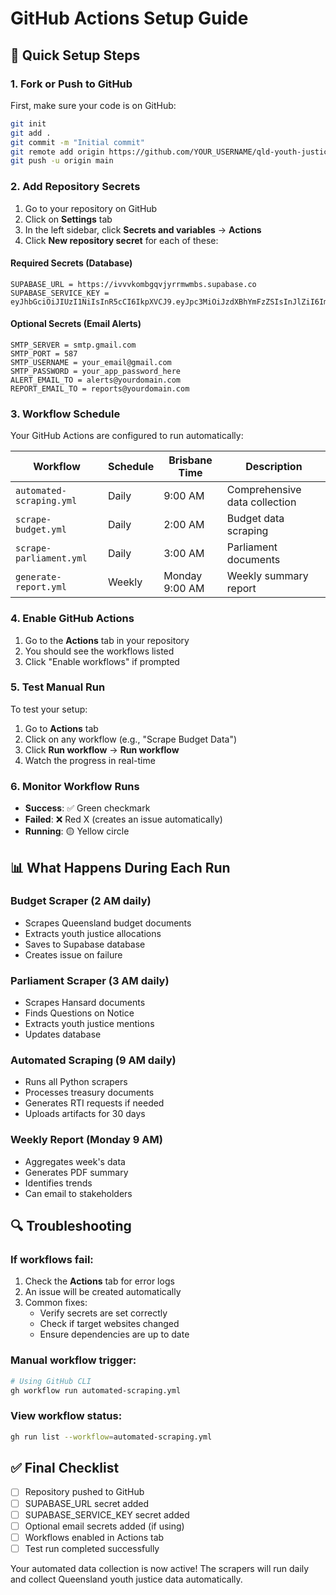 # GitHub Actions Setup Guide

## 🚀 Quick Setup Steps

### 1. Fork or Push to GitHub
First, make sure your code is on GitHub:
```bash
git init
git add .
git commit -m "Initial commit"
git remote add origin https://github.com/YOUR_USERNAME/qld-youth-justice-tracker.git
git push -u origin main
```

### 2. Add Repository Secrets
1. Go to your repository on GitHub
2. Click on **Settings** tab
3. In the left sidebar, click **Secrets and variables** → **Actions**
4. Click **New repository secret** for each of these:

#### Required Secrets (Database)
```
SUPABASE_URL = https://ivvvkombgqvjyrrmwmbs.supabase.co
SUPABASE_SERVICE_KEY = eyJhbGciOiJIUzI1NiIsInR5cCI6IkpXVCJ9.eyJpc3MiOiJzdXBhYmFzZSIsInJlZiI6Iml2dnZrb21iZ3F2anlycm13bWJzIiwicm9sZSI6InNlcnZpY2Vfcm9sZSIsImlhdCI6MTc1MDAzNzAxOCwiZXhwIjoyMDY1NjEzMDE4fQ.tLGXnDPqXl9rrw5jbdTl2mjfsrM_xSWdXrEICk5XhMM
```

#### Optional Secrets (Email Alerts)
```
SMTP_SERVER = smtp.gmail.com
SMTP_PORT = 587
SMTP_USERNAME = your_email@gmail.com
SMTP_PASSWORD = your_app_password_here
ALERT_EMAIL_TO = alerts@yourdomain.com
REPORT_EMAIL_TO = reports@yourdomain.com
```

### 3. Workflow Schedule

Your GitHub Actions are configured to run automatically:

| Workflow | Schedule | Brisbane Time | Description |
|----------|----------|---------------|-------------|
| `automated-scraping.yml` | Daily | 9:00 AM | Comprehensive data collection |
| `scrape-budget.yml` | Daily | 2:00 AM | Budget data scraping |
| `scrape-parliament.yml` | Daily | 3:00 AM | Parliament documents |
| `generate-report.yml` | Weekly | Monday 9:00 AM | Weekly summary report |

### 4. Enable GitHub Actions

1. Go to the **Actions** tab in your repository
2. You should see the workflows listed
3. Click "Enable workflows" if prompted

### 5. Test Manual Run

To test your setup:
1. Go to **Actions** tab
2. Click on any workflow (e.g., "Scrape Budget Data")
3. Click **Run workflow** → **Run workflow**
4. Watch the progress in real-time

### 6. Monitor Workflow Runs

- **Success**: ✅ Green checkmark
- **Failed**: ❌ Red X (creates an issue automatically)
- **Running**: 🟡 Yellow circle

## 📊 What Happens During Each Run

### Budget Scraper (2 AM daily)
- Scrapes Queensland budget documents
- Extracts youth justice allocations
- Saves to Supabase database
- Creates issue on failure

### Parliament Scraper (3 AM daily)
- Scrapes Hansard documents
- Finds Questions on Notice
- Extracts youth justice mentions
- Updates database

### Automated Scraping (9 AM daily)
- Runs all Python scrapers
- Processes treasury documents
- Generates RTI requests if needed
- Uploads artifacts for 30 days

### Weekly Report (Monday 9 AM)
- Aggregates week's data
- Generates PDF summary
- Identifies trends
- Can email to stakeholders

## 🔍 Troubleshooting

### If workflows fail:
1. Check the **Actions** tab for error logs
2. An issue will be created automatically
3. Common fixes:
   - Verify secrets are set correctly
   - Check if target websites changed
   - Ensure dependencies are up to date

### Manual workflow trigger:
```bash
# Using GitHub CLI
gh workflow run automated-scraping.yml
```

### View workflow status:
```bash
gh run list --workflow=automated-scraping.yml
```

## ✅ Final Checklist

- [ ] Repository pushed to GitHub
- [ ] SUPABASE_URL secret added
- [ ] SUPABASE_SERVICE_KEY secret added
- [ ] Optional email secrets added (if using)
- [ ] Workflows enabled in Actions tab
- [ ] Test run completed successfully

Your automated data collection is now active! The scrapers will run daily and collect Queensland youth justice data automatically.